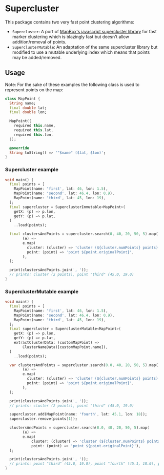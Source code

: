 # Supercluster

This package contains two very fast point clustering algorithms:

- `Supercluster`: A port
  of [MapBox's javascript supercluster library](https://github.com/mapbox/supercluster)
  for fast marker clustering which is blazingly fast but doesn't allow addition/removal of points.
- `SuperclusterMutable`: An adaptation of the same supercluster library but modified to use a
  mutable underlying index which means that points may be added/removed.

## Usage

Note: For the sake of these examples the following class is used to represent points on the map:

```dart
class MapPoint {
  String name;
  final double lat;
  final double lon;

  MapPoint({
    required this.name,
    required this.lat,
    required this.lon,
  });

  @override
  String toString() => '"$name" ($lat, $lon)';
}
```

### Supercluster example

```dart
void main() {
  final points = [
    MapPoint(name: 'first', lat: 46, lon: 1.5),
    MapPoint(name: 'second', lat: 46.4, lon: 0.9),
    MapPoint(name: 'third', lat: 45, lon: 19),
  ];
  final supercluster = SuperclusterImmutable<MapPoint>(
    getX: (p) => p.lon,
    getY: (p) => p.lat,
  )
    ..load(points);

  final clustersAndPoints = supercluster.search(0, 40, 20, 50, 5).map(
        (e) =>
        e.map(
          cluster: (cluster) => 'cluster (${cluster.numPoints} points)',
          point: (point) => 'point ${point.originalPoint}',
        ),
  );

  print(clustersAndPoints.join(', '));
  // prints: cluster (2 points), point "third" (45.0, 19.0)
}
```

### SuperclusterMutable example

```dart
void main() {
  final points = [
    MapPoint(name: 'first', lat: 46, lon: 1.5),
    MapPoint(name: 'second', lat: 46.4, lon: 0.9),
    MapPoint(name: 'third', lat: 45, lon: 19),
  ];
  final supercluster = SuperclusterMutable<MapPoint>(
    getX: (p) => p.lon,
    getY: (p) => p.lat,
    extractClusterData: (customMapPoint) =>
        ClusterNameData([customMapPoint.name]),
  )
    ..load(points);

  var clustersAndPoints = supercluster.search(0.0, 40, 20, 50, 5).map(
        (e) =>
        e.map(
          cluster: (cluster) => 'cluster (${cluster.numPoints} points)',
          point: (point) => 'point ${point.originalPoint}',
        ),
  );

  print(clustersAndPoints.join(', '));
  // prints: cluster (2 points), point "third" (45.0, 19.0)

  supercluster.add(MapPoint(name: 'fourth', lat: 45.1, lon: 18));
  supercluster.remove(points[1]);

  clustersAndPoints = supercluster.search(0.0, 40, 20, 50, 5).map(
        (e) =>
        e.map(
            cluster: (cluster) => 'cluster (${cluster.numPoints} points)',
            point: (point) => 'point ${point.originalPoint}'),
  );

  print(clustersAndPoints.join(', '));
  // prints: point "third" (45.0, 19.0), point "fourth" (45.1, 18.0), point "first" (46.0, 1.5)
}
```
